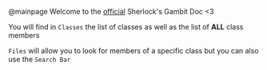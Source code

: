 @mainpage Welcome to the <ins>official</ins> Sherlock's Gambit Doc <3

You will find in `Classes` the list of classes as well as the list of **ALL** class members

`Files` will allow you to look for members of a specific class but you can also use the `Search Bar`
